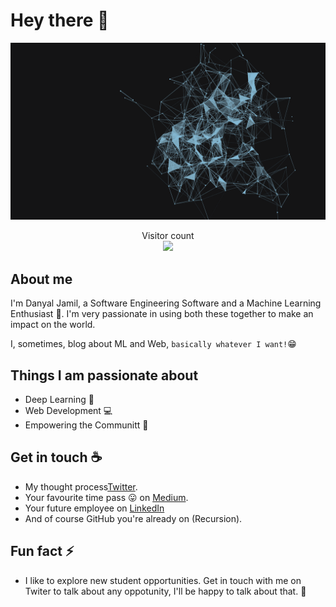 # Hey there :wave:

<img src="https://github.com/D3nii/D3nii/blob/master/resources/Ai.gif" alt="Hello world">

<p align="center"> 
  Visitor count<br>
  <img src="https://profile-counter.glitch.me/D3nii/count.svg" />
</p>

## About me

I'm Danyal Jamil, a Software Engineering Software and a Machine Learning Enthusiast :robot:. I'm very passionate in using both these together to make an impact on the world.

I, sometimes, blog about ML and Web, `basically whatever I want!`:grin:


## Things I am passionate about

- Deep Learning :robot:
- Web Development 💻
- Empowering the Communitt :muscle:

## Get in touch :coffee:

- My thought process[Twitter](https://twitter.com/Danyal0_o).
- Your favourite time pass :stuck_out_tongue: on [Medium](https://medium.com/@D3nii).
- Your future employee on [LinkedIn](https://www.linkedin.com/in/d3ni/)
- And of course GitHub you're already on (Recursion).

## Fun fact :zap:

- I like to explore new student opportunities. Get in touch with me on Twiter to talk about any oppotunity, I'll be happy to talk about that. :pray:

<!--
D3nii/D3nii is a ✨ _special_ ✨ repository because its `README.md` (this file) appears on your GitHub profile and it's heavily inspired by sagar-viradiya's profile.

- The Gif is from https://giphy.com/gifs/black-and-white-trippy-abstract-l1KdbtnCAlxSEzi1i
-->
